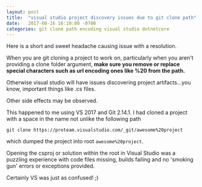 ```yaml
---
layout: post
title:  "visual studio project discovery issues due to git clone path"
date:   2017-08-16 16:10:00 -0700
categories: git clone path encoding visual studio dotnetcore
---
```


Here is a short and sweet headache causing issue with a resolution.

When you are git cloning a project to work on, particularly when you aren't providing a clone folder argument, **make sure you remove or replace special characters such as url encoding ones like %20 from the path.**

Otherwise visual studio will have issues discovering project artifacts...you know, important things like .cs files. 

Other side effects may be observed.

This happened to me using VS 2017 and Git 2.14.1. I had cloned a project with a space in the name not unlike the following path

`git clone https://proteam.visualstudio.com/_git/awesome%20project`

which dumped the project into root `awesome%20project`.

Opening the csproj or solution within the root in Visual Studio was a puzzling experience with code files missing, builds failing and no 'smoking gun' errors or exceptions provided.

Certainly VS was just as confused! ;) 
